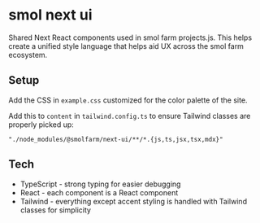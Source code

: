 # smol next ui

Shared Next React components used in smol farm projects.js. This helps create a unified style language that helps aid UX across the smol farm ecosystem.

## Setup

Add the CSS in `example.css` customized for the color palette of the site.

Add this to `content` in `tailwind.config.ts` to ensure Tailwind classes are properly picked up:

```
"./node_modules/@smolfarm/next-ui/**/*.{js,ts,jsx,tsx,mdx}"
```

## Tech

-   TypeScript - strong typing for easier debugging
-   React - each component is a React component
-   Tailwind - everything except accent styling is handled with Tailwind classes for simplicity
